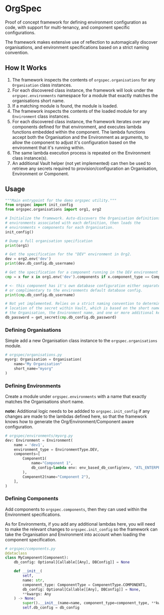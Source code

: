 # OrgSpec

Proof of concept framework for defining environment configuration as code, with
support for multi-tenancy, and component specific configurations.

The framework makes extensive use of reflection to automagically discover 
organisations, and environment specifications based on a strict naming
convention.

## How It Works

1. The framework inspects the contents of `orgspec.organisations` for any
   `Organisation` class instances.
2. For each discovered class instance, the framework will look under the
   `orgspec.environments` namespace for a module that exactly matches the
   organisations short name.
3. If a matching module is found, the module is loaded.
4. The framework inspects the contents of the loaded module for any
   `Environment` class instances.
5. For each discovered class instance, the framework iterates over any
   components defined for that environment, and executes lambda functions
   embedded within the component. The lambda functions accept both the
   Organisation and the Environment as arguments, to allow the component to
   adjust it's configuration based on the environment that it's running within.
6. The same lambda execution process is repeated on the Environment class
   instance(s).
7. An additional Vault helper (not yet implemented) can then be used to
   retrieve any secrets required to provision/configuration an Organisation,
   Environment or Component.

## Usage

```python
"""Main entrypoint for the demo orgspec utility."""
from orgspec import init_config
from orgspec.organisations import org1, org2

# Initialize the framework. Auto-discovers the Organisation definitions,
# environments associated with each definition, then loads the 
# environments + components for each Organisation.
init_config()

# Dump a full organisation specification
print(org1)

# Get the specification for the "DEV" environment in Org2.
dev = org2.env('dev')
print(dev.db_config.db_username)

# Get the specification for a component running in the DEV environment in Org1
cmp = x for x in org1.env('dev').components if x.component_type == ComponentType.COMPONENT1

# <- this component has it's own database configuration either separate to,
# or complimentary to the environments default database config.
print(cmp.db_config.db_username)

# Not yet implemented. Relies on a strict naming convention to determine the
# location of the secret within Vault, which is based on the short name of
# the Organisation, the Environment name, and one or more additional keys.
db_password = get_secret(cmp.db_config.db_password)
```

### Defining Organisations

Simple add a new Organisation class instance to the `orgspec.organisations` module.

```python
# orgspec/organisations.py
myorg: Organisation = Organisation(
    name="My Organisation"
    short_name="myorg"
)
```

### Defining Environments

Create a module under `orgspec.environments` with a name that exactly matches
the Organisations short name.

**note:**
Additional logic needs to be addded to `orgspec.init_config` if any changes are
made to the lambdas defined here, so that the framework knows how to generate
the Org/Environment/Component aware configuration.

```python
# orgspec/environments/myorg.py
dev: Environment = Environment(
    name = 'dev1',
    environment_type = EnvironmentType.DEV,
    components=[
        Component1(
            name="Component 1",
            db_config=lambda env: env_based_db_config(env, "ATL_ENTERPRISE_OWNER"),
        ),
        Component2(name="Component 2"),
    ],
)
```

### Defining Components

Add components to `orgspec.components`, then they can used within the
Environment specifications.

As for Environments, if you add any additional lambdas here, you will need to
make the relevant changes to `orgspec.init_config` so the framework can take
the Organisation and Environment into account when loading the component
specification.

```python
# orgspec/components.py
@dataclass
class MyComponent(Component):
    db_config: Optional[Callable[[Any], DBConfig]] = None

    def __init__(
        self,
        name: str,
        component_type: ComponentType = ComponentType.COMPONENT1,
        db_config: Optional[Callable[[Any], DBConfig]] = None,
        **kwargs: Any
    ) -> None:
        super().__init__(name=name, component_type=component_type, **kwargs)
        self.db_config = db_config
```